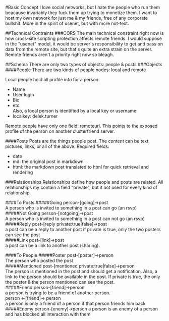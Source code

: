﻿#Basic Concept
I love social networks, but I hate the people who run them beacause invariably they fuck them up trying to monetize them. I want to host my own network for just me & my friends, free of any corporate bullshit. More in the spirit of usenet, but with more not-text.

##Technical Contraints
###CORS
The main technical constraint right now is how cross-site scripting protection affects remote friends. I would suppose in the "usenet" model, it would be server's responsibility to get and pass on data from the remote site, but that's quite an extra strain on the server. Remote friends aren't a priority right now so bleagh.

##Schema
There are only two types of objects: people & posts
###Objects
####People
There are two kinds of people nodes: local and remote

Local people hold all profile info for a person:
- Name
- User login
- Bio
- etc.  
Also, a local person is identified by a local key or username:
- localkey: delek.turner

Remote people have only one field: remoteurl. This points to the exposed profile of the person on another clusterfriend server.

####Posts
Posts are the things people post. The content can be text, pictures, links, or all of the above. Required fields:  
- date
- md: the original post in markdown
- html: the markdown post translated to html for quick retrieval and rendering

###Relationships
Relationships define how people and posts are related. All relationships my contain a field "private", but it not used for every kind of relationship.

####To Posts
#####Going
person-[going]->post  
A person who is invited to something in a post can go (an rsvp)  
#####Not Going
person-[notgoing]->post  
A person who is invited to something in a post can not go (an rsvp)  
#####Reply
post-[reply private:true|false]->post  
a post can be a reply to another post 
if private is true, only the two posters can see the post  
#####Link
post-[link]->post  
a post can be a link to another post (sharing).  

####To People
#####Poster
post-[poster]->person  
The person who posted the post  
#####Mentioned
post-[mentioned private:true|false]->person  
The person is mentioned in the post and should get a notification. Also, a link to the person should be available in the post. 
If private is true, the only the poster & the person mentioned can see the post.  
#####Friend
person-[friend]->person  
a person is trying to be a friend of another person.  
person <-[friend]-> person  
a person is only a friend of a person if that person friends him back  
#####Enemy
person-[enemy]->person
a person is an enemy of a person and has blocked all interaction with them